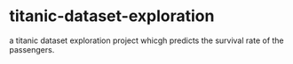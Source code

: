 # titanic-dataset-exploration

a titanic dataset exploration project whicgh predicts the survival rate of the passengers.
